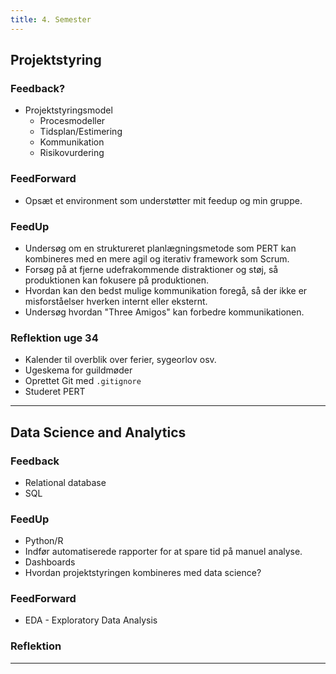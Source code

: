 ```yaml
---
title: 4. Semester
---
```


## Projektstyring

### Feedback?
- Projektstyringsmodel
  - Procesmodeller
  - Tidsplan/Estimering
  - Kommunikation
  - Risikovurdering

### FeedForward
- Opsæt et environment som understøtter mit feedup og min gruppe.

### FeedUp
- Undersøg om en struktureret planlægningsmetode som PERT kan kombineres med en mere agil og iterativ framework som Scrum.
- Forsøg på at fjerne udefrakommende distraktioner og støj, så produktionen kan fokusere på produktionen.
- Hvordan kan den bedst mulige kommunikation foregå, så der ikke er misforståelser hverken internt eller eksternt.
- Undersøg hvordan "Three Amigos" kan forbedre kommunikationen.

### Reflektion uge 34
- Kalender til overblik over ferier, sygeorlov osv.
- Ugeskema for guildmøder
- Oprettet Git med `.gitignore`
- Studeret PERT

---

## Data Science and Analytics

### Feedback
- Relational database
- SQL

### FeedUp
- Python/R
- Indfør automatiserede rapporter for at spare tid på manuel analyse.
- Dashboards
- Hvordan projektstyringen kombineres med data science?

### FeedForward
- EDA - Exploratory Data Analysis

### Reflektion
---
